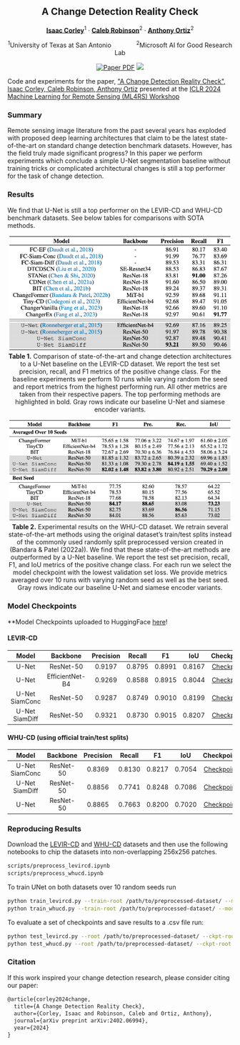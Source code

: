 <div align="center">
<h2>A Change Detection Reality Check</h2>

[**Isaac Corley**](https://isaacc.dev/)<sup>1</sup> · [**Caleb Robinson**](https://www.microsoft.com/en-us/research/people/davrob/)<sup>2</sup> · [**Anthony Ortiz**](https://www.microsoft.com/en-us/research/people/anort/)<sup>2</sup>

<sup>1</sup>University of Texas at San Antonio&emsp;&emsp;&emsp;&emsp;<sup>2</sup>Microsoft AI for Good Research Lab

<a href="https://arxiv.org/abs/2402.06994"><img src='https://img.shields.io/badge/arXiv-A%20Change%20Detection%20Reality%20Check-red' alt='Paper PDF'></a>
<a href='https://huggingface.co/isaaccorley/a-change-detection-reality-check'><img src='https://img.shields.io/badge/%F0%9F%A4%97%20Hugging%20Face-Model%20Checkpoints-yellow'></a>
</div>

Code and experiments for the paper, ["A Change Detection Reality Check", Isaac Corley, Caleb Robinson, Anthony Ortiz](https://arxiv.org/abs/2402.06994) presented at the [ICLR 2024 Machine Learning for Remote Sensing (ML4RS) Workshop](https://ml-for-rs.github.io/iclr2024/)

### Summary

Remote sensing image literature from the past several years has exploded with proposed deep learning architectures that claim to be the latest state-of-the-art on standard change detection benchmark datasets. However, has the field truly made significant progress? In this paper we perform experiments which conclude a simple U-Net segmentation baseline without training tricks or complicated architectural changes is still a top performer for the task of change detection.

### Results

We find that U-Net is still a top performer on the LEVIR-CD and WHU-CD benchmark datasets. See below tables for comparisons with SOTA methods.

<p align="center">
    <img src="./assets/levircd-results.png" width="500"/><br/>
    <b>Table 1.</b> Comparison of state-of-the-art and change detection architectures to a U-Net baseline on the LEVIR-CD dataset. We report the test set precision, recall, and F1 metrics of the positive change class. For the baseline experiments we perform 10 runs while varying random the seed and report metrics from the highest performing run. All other metrics are taken from their respective papers. The top performing methods are highlighted in bold. Gray rows indicate our baseline U-Net and siamese encoder variants.
</p>

<p align="center">
    <img src="./assets/whucd-results.png" width="500"/><br/>
    <b>Table 2.</b> Experimental results on the WHU-CD dataset. We retrain several state-of-the-art methods using the original dataset’s train/test splits instead of the commonly used randomly split preprocessed version created in (Bandara & Patel (2022a)). We find that these state-of-the-art methods are outperformed by a U-Net baseline. We report the test set precision, recall, F1, and IoU metrics of the positive change class. For each run we select the model checkpoint with the lowest validation set loss. We provide metrics averaged over 10 runs with varying random seed as well as the best seed. Gray rows indicate our baseline U-Net and siamese encoder variants.
</p>

### Model Checkpoints

**Model Checkpoints uploaded to HuggingFace [here](https://huggingface.co/isaaccorley/a-change-detection-reality-check)!


#### LEVIR-CD

|    **Model**   	| **Backbone** 	| **Precision** 	| **Recall** 	| **F1** 	| **IoU** 	| **Checkpoint** 	|
|:--------------:	|:---------------:	|:---------:	|:------:	|:------:	|:------:	|:----------:	|
|      U-Net     	|    ResNet-50    	|   0.9197  	| 0.8795 	| 0.8991 	| 0.8167 	| [Checkpoint](https://huggingface.co/isaaccorley/a-change-detection-reality-check/resolve/main/levir-cd/unet_resnet50.ckpt) 	|
|      U-Net     	| EfficientNet-B4 	|   0.9269  	| 0.8588 	| 0.8915 	| 0.8044 	| [Checkpoint](https://huggingface.co/isaaccorley/a-change-detection-reality-check/resolve/main/levir-cd/unet_efficientnetb4.ckpt) 	|
| U-Net SiamConc 	|    ResNet-50    	|   0.9287  	| 0.8749 	| 0.9010 	| 0.8199 	| [Checkpoint](https://huggingface.co/isaaccorley/a-change-detection-reality-check/resolve/main/levir-cd/unet_siamconc_resnet50.ckpt) 	|
| U-Net SiamDiff 	|    ResNet-50    	|   0.9321  	| 0.8730 	| 0.9015 	| 0.8207 	| [Checkpoint](https://huggingface.co/isaaccorley/a-change-detection-reality-check/resolve/main/levir-cd/unet_siamdiff_resnet50.ckpt) 	|

#### WHU-CD (using official train/test splits)

|    **Model**   	| **Backbone** 	| **Precision** 	| **Recall** 	| **F1** 	| **IoU** 	| **Checkpoint** 	|
|:--------------:	|:---------:	|:---------:	|:------:	|:------:	|:------:	|:----------:	|
| U-Net SiamConc 	| ResNet-50 	|    0.8369 	| 0.8130 	| 0.8217 	| 0.7054 	| [Checkpoint](https://huggingface.co/isaaccorley/a-change-detection-reality-check/resolve/main/whu-cd/unet_siamconc_resnet50.ckpt) 	|
| U-Net SiamDiff 	| ResNet-50 	|    0.8856 	| 0.7741 	| 0.8248 	| 0.7086 	| [Checkpoint](https://huggingface.co/isaaccorley/a-change-detection-reality-check/resolve/main/whu-cd/unet_siamdiff_resnet50.ckpt) 	|
|      U-Net     	| ResNet-50 	|    0.8865 	| 0.7663 	| 0.8200 	| 0.7020 	| [Checkpoint](https://huggingface.co/isaaccorley/a-change-detection-reality-check/resolve/main/whu-cd/unet_resnet50.ckpt) 	|

### Reproducing Results

Download the [LEVIR-CD](https://chenhao.in/LEVIR/) and [WHU-CD](http://gpcv.whu.edu.cn/data/building_dataset.html) datasets and then use the following notebooks to chip the datasets into non-overlapping 256x256 patches.

```bash
scripts/preprocess_levircd.ipynb
scripts/preprocess_whucd.ipynb
```

To train UNet on both datasets over 10 random seeds run

```bash
python train_levircd.py --train-root /path/to/preprocessed-dataset/ --model unet --backbone resnet50 --num_seeds 10
python train_whucd.py --train-root /path/to/preprocessed-dataset/ --model unet --backbone resnet50 --num_seeds 10
```

To evaluate a set of checkpoints and save results to a .csv file run:

```bash
python test_levircd.py --root /path/to/preprocessed-dataset/ --ckpt-root lightning_logs/ --output-filename metrics.csv
python test_whucd.py --root /path/to/preprocessed-dataset/ --ckpt-root lightning_logs/ --output-filename metrics.csv
```

### Citation

If this work inspired your change detection research, please consider citing our paper:

```
@article{corley2024change,
  title={A Change Detection Reality Check},
  author={Corley, Isaac and Robinson, Caleb and Ortiz, Anthony},
  journal={arXiv preprint arXiv:2402.06994},
  year={2024}
}
```

